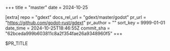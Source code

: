 +++
title = "master"
date = 2024-10-25

[extra]
repo = "gdext"
docs_rel_url = "gdext/master/godot"
pr_url = "https://github.com/godot-rust/gdext"
pr_author = ""
sort_key = 9999-01-01
date_time = 2024-10-25T18:46:55Z
commit_sha = "62bceda999b603811c8a2f354fae26a9348960f5"
+++

$PR_TITLE
